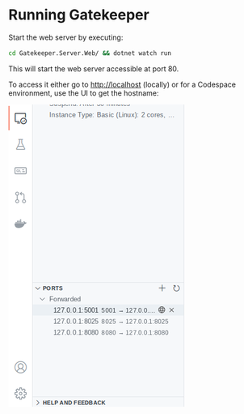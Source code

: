 # Running Gatekeeper

Start the web server by executing:

```bash
cd Gatekeeper.Server.Web/ && dotnet watch run
```

This will start the web server accessible at port 80.

To access it either go to [http://localhost](http://localhost:5001/) \(locally\) or for a Codespace environment, use the UI to get the hostname:

![](../../.gitbook/assets/image%20%282%29.png)

